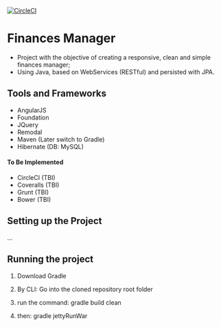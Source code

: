 [![CircleCI](https://circleci.com/gh/Rift-Runners/finances-manager.svg?style=svg)](https://circleci.com/gh/Rift-Runners/finances-manager)

# Finances Manager

- Project with the objective of creating a responsive, clean and simple finances manager;
- Using Java, based on WebServices (RESTful) and persisted with JPA.

## Tools and Frameworks

- AngularJS
- Foundation
- JQuery
- Remodal
- Maven (Later switch to Gradle)
- Hibernate (DB: MySQL)

#### To Be Implemented
- CircleCI (TBI)
- Coveralls (TBI)
- Grunt (TBI)
- Bower (TBI)

## Setting up the Project
...

## Running the project

1) Download Gradle

2) By CLI: Go into the cloned repository root folder

3) run the command: gradle build clean

4) then: gradle jettyRunWar
